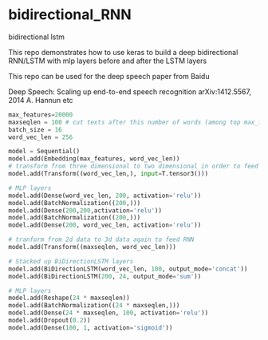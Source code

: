 # bidirectional_RNN
bidirectional lstm

This repo demonstrates how to use keras to build a deep bidirectional RNN/LSTM with mlp layers before and after the LSTM layers

This repo can be used for the deep speech paper from Baidu

Deep Speech: Scaling up end-to-end speech recognition
arXiv:1412.5567, 2014 
A. Hannun etc

```python
max_features=20000
maxseqlen = 100 # cut texts after this number of words (among top max_features most common words)
batch_size = 16
word_vec_len = 256

model = Sequential()
model.add(Embedding(max_features, word_vec_len))
# transform from three dimensional to two dimensional in order to feed mlp
model.add(Transform((word_vec_len,), input=T.tensor3()))

# MLP layers
model.add(Dense(word_vec_len, 200, activation='relu'))
model.add(BatchNormalization((200,)))
model.add(Dense(200,200,activation='relu'))
model.add(BatchNormalization((200,)))
model.add(Dense(200, word_vec_len, activation='relu'))

# tranform from 2d data to 3d data again to feed RNN
model.add(Transform((maxseqlen, word_vec_len)))

# Stacked up BiDirectionLSTM layers
model.add(BiDirectionLSTM(word_vec_len, 100, output_mode='concat'))
model.add(BiDirectionLSTM(200, 24, output_mode='sum'))

# MLP layers
model.add(Reshape(24 * maxseqlen))
model.add(BatchNormalization((24 * maxseqlen,)))
model.add(Dense(24 * maxseqlen, 100, activation='relu'))
model.add(Dropout(0.2))
model.add(Dense(100, 1, activation='sigmoid'))
```



